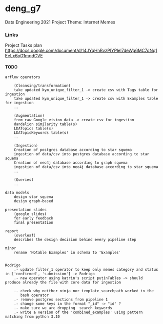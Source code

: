 # deng_g7
Data Engineering 2021 Project Theme: Internet Memes

### Links
Project Tasks plan
https://docs.google.com/document/d/14JYqHhRvzPlYPleI7deWg6MC7dNq1EeLx6oO1mqdCVE

#### TODO
    
    arflow operators
        
        (Cleansing/transformation)
        take updated kym_unique_filter_1 -> create csv with Tags table for ingestion 
        take updated kym_unique_filter_1 -> create csv with Examples table for ingestion
        ..
        
        (Augmentation)
        from raw Google vision data -> create csv for ingestion
        dandelion similarity table(s)
        LDATopics table(s)
        LDATopicKeywords table(s)
        ..
        
        (Ingestion)
        Creation of postgres database according to star squema          
        ingestion of data/csv into postgres database according to star squema          
        Creation of neo4j database according to graph squema          
        ingestion of data/csv into neo4j database according to star squema          
        ..
        
        (Queries)
        ..
    
    data models
        design star squema
        design graph-based
    
    presentation slides
        (google slides)
        for early feedback
        final presentation
    
    report
        (overleaf)
        describes the design decision behind every pipeline step

    minor
        rename 'Notable Examples' in schema to 'Examples'
    
    
    Rodrigo
        .- update filter_1 operator to keep only memes category and status in ['confirmed', 'submission'] -> Rodrigo
        .- new operator using katrin's script putinTables -> should produce already the file with core data for ingestion
        
        .- check why neither ninja nor template_searchpath worked in the
           bash operator
        .- remove postgres sections from pipeline 1
        .- change some keys in the format "_id" -> "id" ?
        .- make sure we are dropping _search_keywords
        .- write a version of the 'combined_examples' using pattern matching from python 3.10
